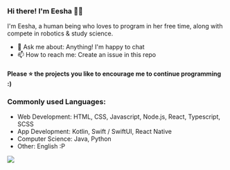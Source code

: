 ### Hi there! I'm Eesha 🙋‍♀️

I'm Eesha, a human being who loves to program in her free time, along with compete in robotics & study science.

* 💬 Ask me about: Anything! I'm happy to chat
* 📫 How to reach me: Create an issue in this repo

#### Please ⭐ the projects you like to encourage me to continue programming :)

### Commonly used Languages:
- Web Development: HTML, CSS, Javascript, Node.js, React, Typescript, SCSS
- App Development: Kotlin, Swift / SwiftUI, React Native
- Computer Science: Java, Python
- Other: English :P

![](https://komarev.com/ghpvc/?username=Eesha-Jain&label=Profile+Views&style=flat-square&color=dd36ff)
